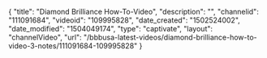 {
    "title": "Diamond Brilliance How-To-Video",
    "description": "",
    "channelid": "111091684",
    "videoid": "109995828",
    "date_created": "1502524002",
    "date_modified": "1504049174",
    "type": "captivate",
    "layout": "channelVideo",
    "url": "\/bbbusa-latest-videos\/diamond-brilliance-how-to-video-3-notes\/111091684-109995828"
}